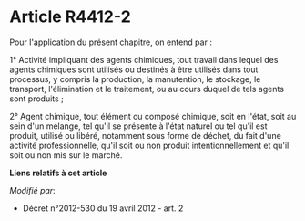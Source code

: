 # Article R4412-2

Pour l'application du présent chapitre, on entend par :

1° Activité impliquant des agents chimiques, tout travail dans lequel des agents chimiques sont utilisés ou destinés à être
utilisés dans tout processus, y compris la production, la manutention, le stockage, le transport, l'élimination et le
traitement, ou au cours duquel de tels agents sont produits ;

2° Agent chimique, tout élément ou composé chimique, soit en l'état, soit au sein d'un mélange, tel qu'il se présente à
l'état naturel ou tel qu'il est produit, utilisé ou libéré, notamment sous forme de déchet, du fait d'une activité
professionnelle, qu'il soit ou non produit intentionnellement et qu'il soit ou non mis sur le marché.

**Liens relatifs à cet article**

_Modifié par_:

  - Décret n°2012-530 du 19 avril 2012 - art. 2
